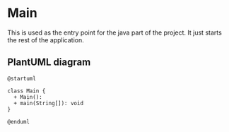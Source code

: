 # Main

This is used as the entry point for the java part of the project.
It just starts the rest of the application.

## PlantUML diagram

```puml
@startuml

class Main {
  + Main():
  + main(String[]): void
}

@enduml
```
